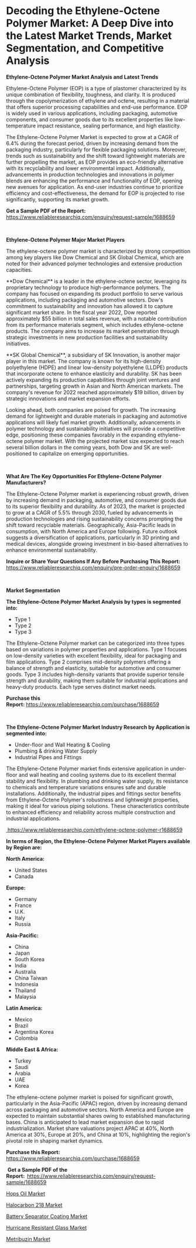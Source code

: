 <p><h1>Decoding the Ethylene-Octene Polymer Market: A Deep Dive into the Latest Market Trends, Market Segmentation, and Competitive Analysis</h1></p><p><strong>Ethylene-Octene Polymer Market Analysis and Latest Trends</strong></p>
<p><p>Ethylene-Octene Polymer (EOP) is a type of plastomer characterized by its unique combination of flexibility, toughness, and clarity. It is produced through the copolymerization of ethylene and octene, resulting in a material that offers superior processing capabilities and end-use performance. EOP is widely used in various applications, including packaging, automotive components, and consumer goods due to its excellent properties like low-temperature impact resistance, sealing performance, and high elasticity.</p><p>The Ethylene-Octene Polymer Market is expected to grow at a CAGR of 6.4% during the forecast period, driven by increasing demand from the packaging industry, particularly for flexible packaging solutions. Moreover, trends such as sustainability and the shift toward lightweight materials are further propelling the market, as EOP provides an eco-friendly alternative with its recyclability and lower environmental impact. Additionally, advancements in production technologies and innovations in polymer blends are enhancing the performance and functionality of EOP, opening new avenues for application. As end-user industries continue to prioritize efficiency and cost-effectiveness, the demand for EOP is projected to rise significantly, supporting its market growth.</p></p>
<p><strong>Get a Sample PDF of the Report:&nbsp;</strong> <a href="https://www.reliableresearchiq.com/enquiry/request-sample/1688659?utm_campaign=1594&utm_medium=2&utm_source=Github&utm_content=ia&utm_term=17102024&utm_id=ethylene-octene-polymer">https://www.reliableresearchiq.com/enquiry/request-sample/1688659</a></p>
<p>&nbsp;</p>
<p><strong>Ethylene-Octene Polymer Major Market Players</strong></p>
<p><p>The ethylene-octene polymer market is characterized by strong competition among key players like Dow Chemical and SK Global Chemical, which are noted for their advanced polymer technologies and extensive production capacities.</p><p>**Dow Chemical** is a leader in the ethylene-octene sector, leveraging its proprietary technology to produce high-performance polymers. The company has focused on expanding its product portfolio to serve various applications, including packaging and automotive sectors. Dow's commitment to sustainability and innovation has allowed it to capture significant market share. In the fiscal year 2022, Dow reported approximately $55 billion in total sales revenue, with a notable contribution from its performance materials segment, which includes ethylene-octene products. The company aims to increase its market penetration through strategic investments in new production facilities and sustainability initiatives.</p><p>**SK Global Chemical**, a subsidiary of SK Innovation, is another major player in this market. The company is known for its high-density polyethylene (HDPE) and linear low-density polyethylene (LLDPE) products that incorporate octene to enhance elasticity and durability. SK has been actively expanding its production capabilities through joint ventures and partnerships, targeting growth in Asian and North American markets. The company's revenue for 2022 reached approximately $19 billion, driven by strategic innovations and market expansion efforts.</p><p>Looking ahead, both companies are poised for growth. The increasing demand for lightweight and durable materials in packaging and automotive applications will likely fuel market growth. Additionally, advancements in polymer technology and sustainability initiatives will provide a competitive edge, positioning these companies favorably in the expanding ethylene-octene polymer market. With the projected market size expected to reach several billion dollars in the coming years, both Dow and SK are well-positioned to capitalize on emerging opportunities.</p></p>
<p>&nbsp;</p>
<p><strong>What Are The Key Opportunities For Ethylene-Octene Polymer Manufacturers?</strong></p>
<p><p>The Ethylene-Octene Polymer market is experiencing robust growth, driven by increasing demand in packaging, automotive, and consumer goods due to its superior flexibility and durability. As of 2023, the market is projected to grow at a CAGR of 5.5% through 2030, fueled by advancements in production technologies and rising sustainability concerns prompting the shift toward recyclable materials. Geographically, Asia-Pacific leads in consumption, with North America and Europe following. Future outlook suggests a diversification of applications, particularly in 3D printing and medical devices, alongside growing investment in bio-based alternatives to enhance environmental sustainability.</p></p>
<p><strong>Inquire or Share Your Questions If Any Before Purchasing This Report:</strong> <a href="https://www.reliableresearchiq.com/enquiry/pre-order-enquiry/1688659?utm_campaign=1594&utm_medium=2&utm_source=Github&utm_content=ia&utm_term=17102024&utm_id=ethylene-octene-polymer">https://www.reliableresearchiq.com/enquiry/pre-order-enquiry/1688659</a></p>
<p>&nbsp;</p>
<p><strong>Market Segmentation</strong></p>
<p><strong>The Ethylene-Octene Polymer Market Analysis by types is segmented into:</strong></p>
<p><ul><li>Type 1</li><li>Type 2</li><li>Type 3</li></ul></p>
<p><p>The Ethylene-Octene Polymer market can be categorized into three types based on variations in polymer properties and applications. Type 1 focuses on low-density varieties with excellent flexibility, ideal for packaging and film applications. Type 2 comprises mid-density polymers offering a balance of strength and elasticity, suitable for automotive and consumer goods. Type 3 includes high-density variants that provide superior tensile strength and durability, making them suitable for industrial applications and heavy-duty products. Each type serves distinct market needs.</p></p>
<p><strong>Purchase this Report:&nbsp;</strong><a href="https://www.reliableresearchiq.com/purchase/1688659?utm_campaign=1594&utm_medium=2&utm_source=Github&utm_content=ia&utm_term=17102024&utm_id=ethylene-octene-polymer">https://www.reliableresearchiq.com/purchase/1688659</a></p>
<p>&nbsp;</p>
<p><strong>The Ethylene-Octene Polymer Market Industry Research by Application is segmented into:</strong></p>
<p><ul><li>Under-floor and Wall Heating & Cooling</li><li>Plumbing & drinking Water Supply</li><li>Industrial Pipes and Fittings</li></ul></p>
<p><p>The Ethylene-Octene Polymer market finds extensive application in under-floor and wall heating and cooling systems due to its excellent thermal stability and flexibility. In plumbing and drinking water supply, its resistance to chemicals and temperature variations ensures safe and durable installations. Additionally, the industrial pipes and fittings sector benefits from Ethylene-Octene Polymer's robustness and lightweight properties, making it ideal for various piping solutions. These characteristics contribute to enhanced efficiency and reliability across multiple construction and industrial applications.</p></p>
<p><a href="https://www.reliableresearchiq.com/ethylene-octene-polymer-r1688659?utm_campaign=1594&utm_medium=2&utm_source=Github&utm_content=ia&utm_term=17102024&utm_id=ethylene-octene-polymer">&nbsp;https://www.reliableresearchiq.com/ethylene-octene-polymer-r1688659</a></p>
<p><strong>In terms of Region, the Ethylene-Octene Polymer Market Players available by Region are:</strong></p>
<p>
    <p> <strong> North America: </strong>
        <ul>
            <li>United States</li>
            <li>Canada</li>
        </ul>
        </p> 
    <p> <strong> Europe: </strong>
        <ul>
            <li>Germany</li>
            <li>France</li>
            <li>U.K.</li>
            <li>Italy</li>
            <li>Russia</li>
        </ul>
        </p> 
    <p> <strong> Asia-Pacific: </strong>
        <ul>
            <li>China</li>
            <li>Japan</li>
            <li>South Korea</li>
            <li>India</li>
            <li>Australia</li>
            <li>China Taiwan</li>
            <li>Indonesia</li>
            <li>Thailand</li>
            <li>Malaysia</li>
        </ul>
        </p> 
    <p> <strong> Latin America: </strong>
        <ul>
            <li>Mexico</li>
            <li>Brazil</li>
            <li>Argentina Korea</li>
            <li>Colombia</li>
        </ul>
        </p> 
    <p> <strong> Middle East & Africa: </strong>
        <ul>
            <li>Turkey</li>
            <li>Saudi</li>
            <li>Arabia</li>
            <li>UAE</li>
            <li>Korea</li>
        </ul>
    </p>
    </p>
<p><p>The ethylene-octene polymer market is poised for significant growth, particularly in the Asia-Pacific (APAC) region, driven by increasing demand across packaging and automotive sectors. North America and Europe are expected to maintain substantial shares owing to established manufacturing bases. China is anticipated to lead market expansion due to rapid industrialization. Market share valuations project APAC at 40%, North America at 30%, Europe at 20%, and China at 10%, highlighting the region's pivotal role in shaping market dynamics.</p></p>
<p><strong>Purchase this Report: </strong><a href="https://www.reliableresearchiq.com/purchase/1688659?utm_campaign=1594&utm_medium=2&utm_source=Github&utm_content=ia&utm_term=17102024&utm_id=ethylene-octene-polymer">https://www.reliableresearchiq.com/purchase/1688659</a></p>
<p>&nbsp;<strong>Get a Sample PDF of the Report:&nbsp;&nbsp;</strong><a href="https://www.reliableresearchiq.com/enquiry/request-sample/1688659?utm_campaign=1594&utm_medium=2&utm_source=Github&utm_content=ia&utm_term=17102024&utm_id=ethylene-octene-polymer">https://www.reliableresearchiq.com/enquiry/request-sample/1688659</a></p>
<p><strong></strong></p>
<p><p><a href="https://www.linkedin.com/pulse/navigating-global-hops-oil-market-landscape-trends-forecasts-60skc?utm_campaign=1594&utm_medium=2&utm_source=Github&utm_content=ia&utm_term=17102024&utm_id=ethylene-octene-polymer">Hops Oil Market</a></p><p><a href="https://www.linkedin.com/pulse/halocarbon-218-market-size-growth-trends-statistics-forecasts-om5tf?utm_campaign=1594&utm_medium=2&utm_source=Github&utm_content=ia&utm_term=17102024&utm_id=ethylene-octene-polymer">Halocarbon 218 Market</a></p><p><a href="https://www.linkedin.com/pulse/battery-separator-coating-industry-forecast-market-shifts-o52gf?utm_campaign=1594&utm_medium=2&utm_source=Github&utm_content=ia&utm_term=17102024&utm_id=ethylene-octene-polymer">Battery Separator Coating Market</a></p><p><a href="https://www.linkedin.com/pulse/future-innovation-global-hurricane-resistant-glass-market-growth-husvf?utm_campaign=1594&utm_medium=2&utm_source=Github&utm_content=ia&utm_term=17102024&utm_id=ethylene-octene-polymer">Hurricane Resistant Glass Market</a></p><p><a href="https://www.linkedin.com/pulse/metribuzin-market-evolution-regional-adaptations-innovation-landscape-75dic?utm_campaign=1594&utm_medium=2&utm_source=Github&utm_content=ia&utm_term=17102024&utm_id=ethylene-octene-polymer">Metribuzin Market</a></p></p>